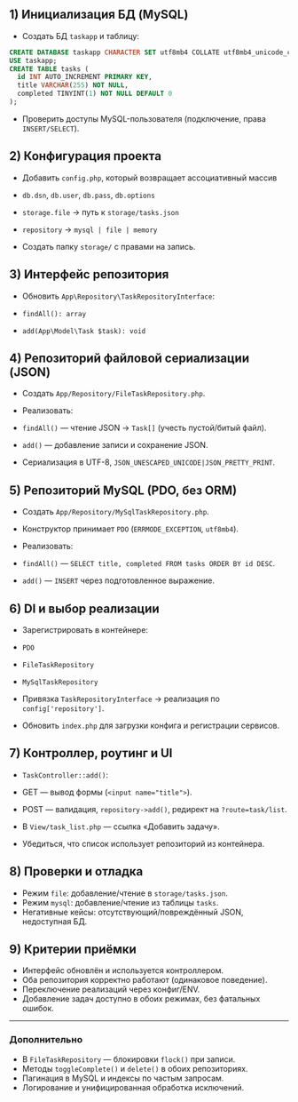
## 1) Инициализация БД (MySQL)

*  Создать БД `taskapp` и таблицу:

  ```sql
  CREATE DATABASE taskapp CHARACTER SET utf8mb4 COLLATE utf8mb4_unicode_ci;
  USE taskapp;
  CREATE TABLE tasks (
    id INT AUTO_INCREMENT PRIMARY KEY,
    title VARCHAR(255) NOT NULL,
    completed TINYINT(1) NOT NULL DEFAULT 0
  );
  ```
*  Проверить доступы MySQL-пользователя (подключение, права `INSERT/SELECT`).

## 2) Конфигурация проекта

*  Добавить `config.php`, который возвращает ассоциативный массив
 
  * `db.dsn`, `db.user`, `db.pass`, `db.options`
  * `storage.file` → путь к `storage/tasks.json`
  * `repository` → `mysql | file | memory`
*  Создать папку `storage/` с правами на запись.

## 3) Интерфейс репозитория

*  Обновить `App\Repository\TaskRepositoryInterface`:

  *  `findAll(): array`
  *  `add(App\Model\Task $task): void`

## 4) Репозиторий файловой сериализации (JSON)

*  Создать `App/Repository/FileTaskRepository.php`.
*  Реализовать:

  *  `findAll()` — чтение JSON → `Task[]` (учесть пустой/битый файл).
  *  `add()` — добавление записи и сохранение JSON.
*  Сериализация в UTF-8, `JSON_UNESCAPED_UNICODE|JSON_PRETTY_PRINT`.

## 5) Репозиторий MySQL (PDO, без ORM)

*  Создать `App/Repository/MySqlTaskRepository.php`.
*  Конструктор принимает `PDO` (`ERRMODE_EXCEPTION`, `utf8mb4`).
*  Реализовать:

  *  `findAll()` — `SELECT title, completed FROM tasks ORDER BY id DESC`.
  *  `add()` — `INSERT` через подготовленное выражение.

## 6) DI и выбор реализации

*  Зарегистрировать в контейнере:

  *  `PDO`
  *  `FileTaskRepository`
  *  `MySqlTaskRepository`
*  Привязка `TaskRepositoryInterface` → реализация по `config['repository']`.
*  Обновить `index.php` для загрузки конфига и регистрации сервисов.

## 7) Контроллер, роутинг и UI

*  `TaskController::add()`:

  *  GET — вывод формы (`<input name="title">`).
  *  POST — валидация, `repository->add()`, редирект на `?route=task/list`.
*  В `View/task_list.php` — ссылка «Добавить задачу».
*  Убедиться, что список использует репозиторий из контейнера.

## 8) Проверки и отладка

*  Режим `file`: добавление/чтение в `storage/tasks.json`.
*  Режим `mysql`: добавление/чтение из таблицы `tasks`.
*  Негативные кейсы: отсутствующий/повреждённый JSON, недоступная БД.

## 9) Критерии приёмки

*  Интерфейс обновлён и используется контроллером.
*  Оба репозитория корректно работают (одинаковое поведение).
*  Переключение реализаций через конфиг/ENV.
*  Добавление задач доступно в обоих режимах, без фатальных ошибок.

---

### Дополнительно

*  В `FileTaskRepository` — блокировки `flock()` при записи.
*  Методы `toggleComplete()` и `delete()` в обоих репозиториях.
*  Пагинация в MySQL и индексы по частым запросам.
*  Логирование и унифицированная обработка исключений.
